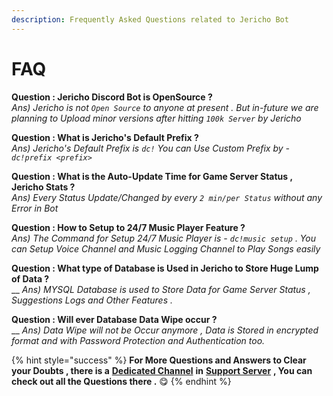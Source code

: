 ```yaml
---
description: Frequently Asked Questions related to Jericho Bot
---
```


# FAQ

 **Question : Jericho Discord Bot is OpenSource ?**  
_Ans\) Jericho is not `Open Source` to anyone at present . But in-future we are planning to Upload minor versions after hitting `100k Server` by Jericho_

**Question : What is Jericho's Default Prefix ?**  
_Ans\) Jericho's Default Prefix is `dc!` You can Use Custom Prefix by - `dc!prefix <prefix>`_ 

**Question : What is the Auto-Update Time for Game Server Status , Jericho Stats ?**  
 _Ans\) Every Status Update/Changed by every `2 min/per Status` without any Error in Bot_  
  
 **Question : How to Setup to 24/7 Music Player Feature ?**  
 _Ans\) The Command for Setup 24/7 Music Player is - `dc!music setup` . You can Setup Voice Channel and Music Logging Channel to Play Songs easily_

**Question : What type of Database is Used in Jericho to Store Huge Lump of Data ?**  
__ _Ans\) MYSQL Database is used to Store Data for Game Server Status , Suggestions Logs and Other Features ._

 **Question : Will ever Database Data Wipe occur ?**  
__ _Ans\) Data Wipe will not be Occur anymore , Data is Stored in encrypted format and with Password Protection and Authentication too._

{% hint style="success" %}
**For More Questions and Answers to Clear your Doubts , there is a** [**Dedicated Channel**](https://discord.com/channels/795434308005134406/834434882791931914/834454909356212254) **in** [**Support Server**](https://discord.gg/Vkmzffpjny) **, You can check out all the Questions there .** 😋 
{% endhint %}

